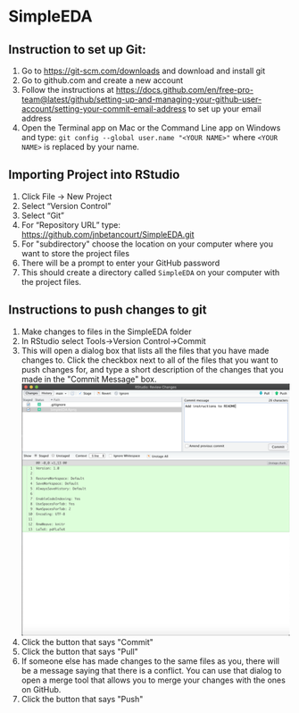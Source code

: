# SimpleEDA

## Instruction to set up Git:
1) Go to https://git-scm.com/downloads and download and install git
2) Go to github.com and create a new account
3) Follow the instructions at https://docs.github.com/en/free-pro-team@latest/github/setting-up-and-managing-your-github-user-account/setting-your-commit-email-address to set up your email address
4) Open the Terminal app on Mac or the Command Line app on Windows and type:
`git config --global user.name "<YOUR NAME>"` where `<YOUR NAME>` is replaced by
your name.


## Importing Project into RStudio
1) Click File -> New Project
2) Select “Version Control”
3) Select “Git”
4) For “Repository URL” type: https://github.com/jnbetancourt/SimpleEDA.git
5) For "subdirectory" choose the location on your computer where you want to store
the project files
5) There will be a prompt to enter your GitHub password
6) This should create a directory called `SimpleEDA` on your computer with the project files.

## Instructions to push changes to git
1) Make changes to files in the SimpleEDA folder
2) In RStudio select Tools->Version Control->Commit
3) This will open a dialog box that lists all the files that you have made changes
to. Click the checkbox next to all of the files that you want to push changes for,
and type a short description of the changes that you made in the "Commit Message"
box.
![commit_msg](docs/commit_msg.png)
4) Click the button that says "Commit"
5) Click the button that says "Pull"
6) If someone else has made changes to the same files as you, there will be a message saying
that there is a conflict. You can use that dialog to open a merge tool that allows you to
merge your changes with the ones on GitHub.
7) Click the button that says "Push"

